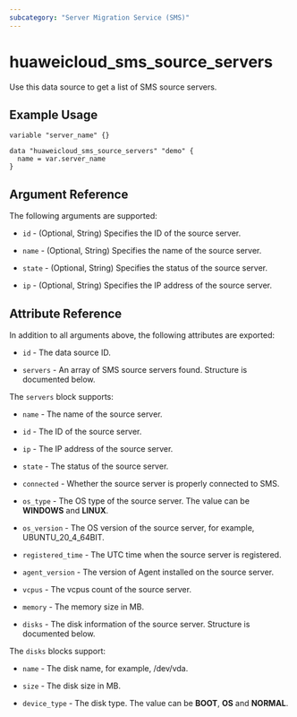 ```yaml
---
subcategory: "Server Migration Service (SMS)"
---
```


# huaweicloud_sms_source_servers

Use this data source to get a list of SMS source servers.

## Example Usage

```hcl
variable "server_name" {}

data "huaweicloud_sms_source_servers" "demo" {
  name = var.server_name
}
```

## Argument Reference

The following arguments are supported:

* `id` - (Optional, String) Specifies the ID of the source server.

* `name` - (Optional, String) Specifies the name of the source server.

* `state` - (Optional, String) Specifies the status of the source server.

* `ip` - (Optional, String) Specifies the IP address of the source server.

## Attribute Reference

In addition to all arguments above, the following attributes are exported:

* `id` - The data source ID.

* `servers` - An array of SMS source servers found. Structure is documented below.

The `servers` block supports:

* `name` - The name of the source server.

* `id` - The ID of the source server.

* `ip` - The IP address of the source server.

* `state` - The status of the source server.

* `connected` - Whether the source server is properly connected to SMS.

* `os_type` -  The OS type of the source server. The value can be **WINDOWS** and **LINUX**.

* `os_version` - The OS version of the source server, for example, UBUNTU_20_4_64BIT.

* `registered_time` - The UTC time when the source server is registered.

* `agent_version` - The version of Agent installed on the source server.

* `vcpus` - The vcpus count of the source server.

* `memory` - The memory size in MB.

* `disks` - The disk information of the source server. Structure is documented below.

The `disks` blocks support:

* `name` - The disk name, for example, /dev/vda.

* `size` - The disk size in MB.

* `device_type` - The disk type. The value can be **BOOT**, **OS** and **NORMAL**.
